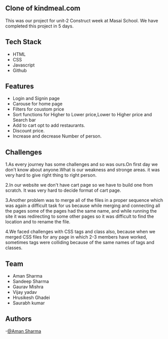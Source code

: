 ## Clone of kindmeal.com
This was our project for unit-2 Construct week at Masai School.
We have completed this project in 5 days.

## Tech Stack

- HTML 
- CSS 
- Javascript
- Github

## Features

- Login and Signin page
- Carouse for home page
- Filters for coustom price 
- Sort functions for Higher to Lower price,Lower to Higher price and Search bar  
- Add to cart opt to add restaurants.
- Discount price.
- Increase and decrease Number of person.

## Challenges

1.As every journey has some challenges and so was ours.On first day we don't know about anyone.What is our weakness and stronge areas.
it was very hard to give right thing to right person.

2.In our website we don't have cart page so we have to build one from scratch. It was very hard to 
decide format of cart page.

3.Another problem was to merge all of the files in a proper sequence which was again a difficult task for us because while merging 
and connecting all the pages some of the pages had the same name, and while running the site it was redirecting to some other pages so it was difficult to find the location and to rename the file.
 
 4.We faced challenges with CSS tags and class also, because when we merged CSS files for any page in which 2-3 members have worked, sometimes tags were colliding because of the same names of tags and classes.
 
 
 ## Team
 
- Aman Sharma 
- Sandeep Sharma
- Gaurav Mishra
- Vijay yadav 
- Hrusikesh Ghadei
- Saurabh kumar

## Authors

-[@Aman Sharma](https://github.com/Aman103767)
 
 
